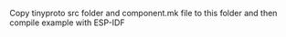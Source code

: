 Copy tinyproto src folder and component.mk file to this folder
and then compile example with ESP-IDF
